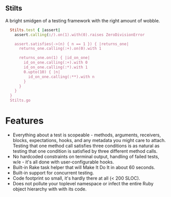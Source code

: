 Stilts
------
A bright smidgen of a testing framework with the right amount of wobble.
```ruby
  Stilts.test { |assert|
    assert.calling(:/).on(1).with(0).raises ZeroDivisionError

    assert.satisfies(->(n) { n == 1 }) { |returns_one|
      returns_one.calling(:+).on(0).with 1

      returns_one.on(1) { |id_on_one|
        id_on_one.calling(:+).with 0
        id_on_one.calling(:*).with 1
        0.upto(10) { |n|
          id_on_one.calling(:**).with n
        }
      }
    }
  }
  Stilts.go
```

Features
========
* Everything about a test is scopeable - methods, arguments, receivers, blocks, expectations, hooks, and any metadata you might care to attach. Testing that one method call satisfies three conditions is as natural as testing that one condition is satisfied by three different method calls.
* No hardcoded constraints on terminal output, handling of failed tests, w/e - it's all done with user-configurable hooks.
* Built-in Rake task helper that will Make It Do It in about 60 seconds.
* Built-in support for concurrent testing.
* Code footprint so small, it's hardly there at all (< 200 SLOC).
* Does not pollute your toplevel namespace or infect the entire Ruby object hierarchy with with its code.

